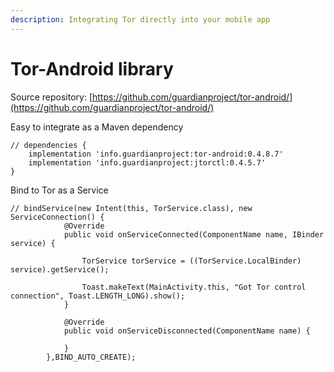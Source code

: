 ```yaml
---
description: Integrating Tor directly into your mobile app
---
```


# Tor-Android library

Source repository: [https://github.com/guardianproject/tor-android/](https://github.com/guardianproject/tor-android/)

Easy to integrate as a Maven dependency

```
// dependencies {
    implementation 'info.guardianproject:tor-android:0.4.8.7'
    implementation 'info.guardianproject:jtorctl:0.4.5.7'
}
```

Bind to Tor as a Service

```
// bindService(new Intent(this, TorService.class), new ServiceConnection() {
            @Override
            public void onServiceConnected(ComponentName name, IBinder service) {

                TorService torService = ((TorService.LocalBinder) service).getService();

                Toast.makeText(MainActivity.this, "Got Tor control connection", Toast.LENGTH_LONG).show();
            }

            @Override
            public void onServiceDisconnected(ComponentName name) {

            }
        },BIND_AUTO_CREATE);
```
